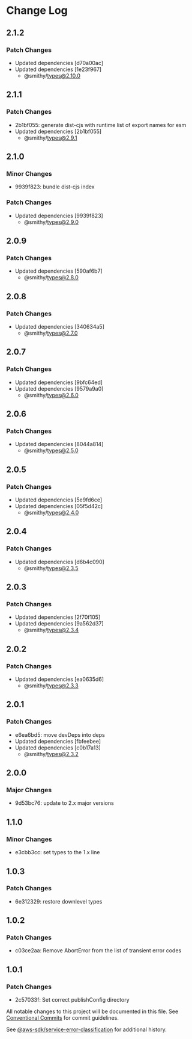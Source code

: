 # Change Log

## 2.1.2

### Patch Changes

- Updated dependencies [d70a00ac]
- Updated dependencies [1e23f967]
  - @smithy/types@2.10.0

## 2.1.1

### Patch Changes

- 2b1bf055: generate dist-cjs with runtime list of export names for esm
- Updated dependencies [2b1bf055]
  - @smithy/types@2.9.1

## 2.1.0

### Minor Changes

- 9939f823: bundle dist-cjs index

### Patch Changes

- Updated dependencies [9939f823]
  - @smithy/types@2.9.0

## 2.0.9

### Patch Changes

- Updated dependencies [590af6b7]
  - @smithy/types@2.8.0

## 2.0.8

### Patch Changes

- Updated dependencies [340634a5]
  - @smithy/types@2.7.0

## 2.0.7

### Patch Changes

- Updated dependencies [9bfc64ed]
- Updated dependencies [9579a9a0]
  - @smithy/types@2.6.0

## 2.0.6

### Patch Changes

- Updated dependencies [8044a814]
  - @smithy/types@2.5.0

## 2.0.5

### Patch Changes

- Updated dependencies [5e9fd6ce]
- Updated dependencies [05f5d42c]
  - @smithy/types@2.4.0

## 2.0.4

### Patch Changes

- Updated dependencies [d6b4c090]
  - @smithy/types@2.3.5

## 2.0.3

### Patch Changes

- Updated dependencies [2f70f105]
- Updated dependencies [9a562d37]
  - @smithy/types@2.3.4

## 2.0.2

### Patch Changes

- Updated dependencies [ea0635d6]
  - @smithy/types@2.3.3

## 2.0.1

### Patch Changes

- e6ea6bd5: move devDeps into deps
- Updated dependencies [fbfeebee]
- Updated dependencies [c0b17a13]
  - @smithy/types@2.3.2

## 2.0.0

### Major Changes

- 9d53bc76: update to 2.x major versions

## 1.1.0

### Minor Changes

- e3cbb3cc: set types to the 1.x line

## 1.0.3

### Patch Changes

- 6e312329: restore downlevel types

## 1.0.2

### Patch Changes

- c03ce2aa: Remove AbortError from the list of transient error codes

## 1.0.1

### Patch Changes

- 2c57033f: Set correct publishConfig directory

All notable changes to this project will be documented in this file.
See [Conventional Commits](https://conventionalcommits.org) for commit guidelines.

See [@aws-sdk/service-error-classification](https://github.com/aws/aws-sdk-js-v3/blob/main/packages/service-error-classification/CHANGELOG.md) for additional history.
